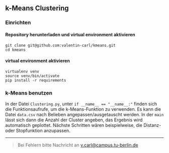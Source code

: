 ## k-Means Clustering

### Einrichten

#### Repository herunterladen und virtual environment aktivieren

```{shell}
git clone git@github.com:valentin-carl/kmeans.git
cd kmeans
```

#### virtual environment aktivieren
```{shell}
virtualenv venv
source venv/bin/activate
pip install -r requirements
```

### k-Means benutzen

In der Datei `Clustering.py`, unter `if __name__ == "__name__:"` finden sich die Funktionsaufrufe, um die k-Means-Funktion zu verwenden. Es kann die Datei `data.csv` nach Belieben angepassen/ausgetauscht werden. In der `main` lässt sich dann die Anzahl der Cluster angeben, das Ergebnis wird automatisch geplottet. Nächste Schritten wären beispielweise, die Distanz- oder Stopfunktion anzupassen.

----

> Bei Fehlern bitte Nachricht an [v.carl@campus.tu-berlin.de](mailto::v.carl@campus.tu-berlin.de)
